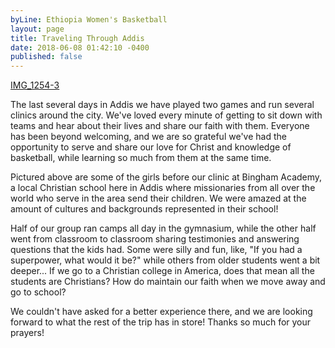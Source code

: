 ```yaml
---
byLine: Ethiopia Women's Basketball
layout: page
title: Traveling Through Addis
date: 2018-06-08 01:42:10 -0400
published: false
---
```

[IMG_1254-3](/uploads/2018/06/08/IMG_1254-3 "IMG_1254-3")

The last several days in Addis we have played two games and run several clinics around the city. We've loved every minute of getting to sit down with teams and hear about their lives and share our faith with them. Everyone has been beyond welcoming, and we are so grateful we've had the opportunity to serve and share our love for Christ and knowledge of basketball, while learning so much from them at the same time. 

Pictured above are some of the girls before our clinic at Bingham Academy, a local Christian school here in Addis where missionaries from all over the world who serve in the area send their children. We were amazed at the amount of cultures and backgrounds represented in their school! 

Half of our group ran camps all day in the gymnasium, while the other half went from classroom to classroom sharing testimonies and answering questions that the kids had. Some were silly and fun, like, "If you had a superpower, what would it be?" while others from older students went a bit deeper... If we go to a Christian college in America, does that mean all the students are Christians? How do maintain our faith when we move away and go to school? 

We couldn't have asked for a better experience there, and we are looking forward to what the rest of the trip has in store! Thanks so much for your prayers!